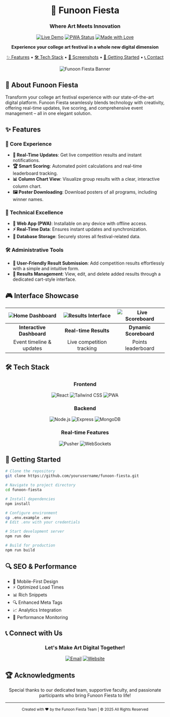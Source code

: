 <div align="center">

# 🎨 Funoon Fiesta
### Where Art Meets Innovation

[![Live Demo](https://img.shields.io/badge/DEMO-Live%20Website-4285F4?style=for-the-badge&logo=google-chrome&logoColor=white)](https://funoonfiesta.vercel.app/)
[![PWA Status](https://img.shields.io/badge/PWA-Installable-6C47FF?style=for-the-badge&logo=pwa&logoColor=white)](https://funoonfiesta.vercel.app/)
[![Made with Love](https://img.shields.io/badge/Made%20with-♥-ff0000?style=for-the-badge)](https://funoonfiesta.vercel.app/)

**Experience your college art festival in a whole new digital dimension**

[✨ Features](#-features) • 
[🛠️ Tech Stack](#%EF%B8%8F-tech-stack) • 
[📱 Screenshots](#-interface-showcase) • 
[🚀 Getting Started](#-getting-started) • 
[📞 Contact](#-connect-with-us)

![Funoon Fiesta Banner](https://github.com/user-attachments/assets/956c3f27-0800-4661-8a7b-f69ad86351ea)

</div>

## 🌟 About Funoon Fiesta

Transform your college art festival experience with our state-of-the-art digital platform. Funoon Fiesta seamlessly blends technology with creativity, offering real-time updates, live scoring, and comprehensive event management – all in one elegant solution.

## ✨ Features

### 🎯 Core Experience
- **🔔 Real-Time Updates**: Get live competition results and instant notifications.
- **🏆 Smart Scoring**: Automated point calculations and real-time leaderboard tracking.
- **📊 Column Chart View**: Visualize group results with a clear, interactive column chart.
- **🖼️ Poster Downloading**: Download posters of all programs, including winner names.

### 💫 Technical Excellence
- **📲 Web App (PWA)**: Installable on any device with offline access.
- **⚡ Real-Time Data**: Ensures instant updates and synchronization.
- **💾 Database Storage**: Securely stores all festival-related data.

### 🛠️ Administrative Tools
- **📝 User-Friendly Result Submission**: Add competition results effortlessly with a simple and intuitive form.
- **🛒 Results Management**: View, edit, and delete added results through a dedicated cart-style interface.

## 🎮 Interface Showcase

<div align="center">

| ![Home Dashboard](https://github.com/user-attachments/assets/2ee8c19b-5a5d-4256-bc67-9dcf30e65ee9) | ![Results Interface](https://github.com/user-attachments/assets/74c8d12d-f201-46ba-8c2b-eae82607ac26) | ![Live Scoreboard](https://github.com/user-attachments/assets/b5e3b143-93eb-4de5-8371-0aa7004bb596) |
|:---:|:---:|:---:|
| **Interactive Dashboard** | **Real-time Results** | **Dynamic Scoreboard** |
| Event timeline & updates | Live competition tracking | Points leaderboard |

</div>

## 🛠️ Tech Stack

<div align="center">

### Frontend
![React](https://img.shields.io/badge/React-61DAFB?style=for-the-badge&logo=react&logoColor=black)
![Tailwind CSS](https://img.shields.io/badge/Tailwind-38B2AC?style=for-the-badge&logo=tailwind-css&logoColor=white)
![PWA](https://img.shields.io/badge/PWA-5A0FC8?style=for-the-badge&logo=pwa&logoColor=white)

### Backend
![Node.js](https://img.shields.io/badge/Node.js-339933?style=for-the-badge&logo=node.js&logoColor=white)
![Express](https://img.shields.io/badge/Express-000000?style=for-the-badge&logo=express&logoColor=white)
![MongoDB](https://img.shields.io/badge/MongoDB-47A248?style=for-the-badge&logo=mongodb&logoColor=white)

### Real-time Features
![Pusher](https://img.shields.io/badge/Pusher-300D4F?style=for-the-badge&logo=pusher&logoColor=white)
![WebSockets](https://img.shields.io/badge/WebSockets-4353FF?style=for-the-badge&logo=socket.io&logoColor=white)

</div>

## 🚀 Getting Started

```bash
# Clone the repository
git clone https://github.com/yourusername/funoon-fiesta.git

# Navigate to project directory
cd funoon-fiesta

# Install dependencies
npm install

# Configure environment
cp .env.example .env
# Edit .env with your credentials

# Start development server
npm run dev

# Build for production
npm run build
```

## 🔍 SEO & Performance

- 📱 Mobile-First Design
- ⚡ Optimized Load Times
- 📊 Rich Snippets
- 🔍 Enhanced Meta Tags
- 📈 Analytics Integration
- 🎯 Performance Monitoring

## 📞 Connect with Us

<div align="center">

### Let's Make Art Digital Together!

[![Email](https://img.shields.io/badge/Email-nusafaizabad@gmail.com-EA4335?style=for-the-badge&logo=gmail&logoColor=white)](mailto:nusafaizabad@gmail.com)
[![Website](https://img.shields.io/badge/Website-funoon--fiesta.vercel.app-000000?style=for-the-badge&logo=vercel&logoColor=white)](https://funoon-fiesta.vercel.app)

</div>

## 🏆 Acknowledgments

<div align="center">

Special thanks to our dedicated team, supportive faculty, and passionate participants who bring Funoon Fiesta to life!

---

<sub>Created with ♥️ by the Funoon Fiesta Team | © 2025 All Rights Reserved</sub>

</div>
